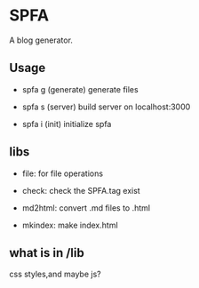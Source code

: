 # SPFA

A blog generator.

## Usage

- spfa g (generate) generate files

- spfa s (server) build server on localhost:3000

- spfa i (init) initialize spfa

## libs

- file: for file operations

- check: check the SPFA.tag exist

- md2html: convert .md files to .html

- mkindex: make index.html

## what is in /lib

css styles,and maybe js?
